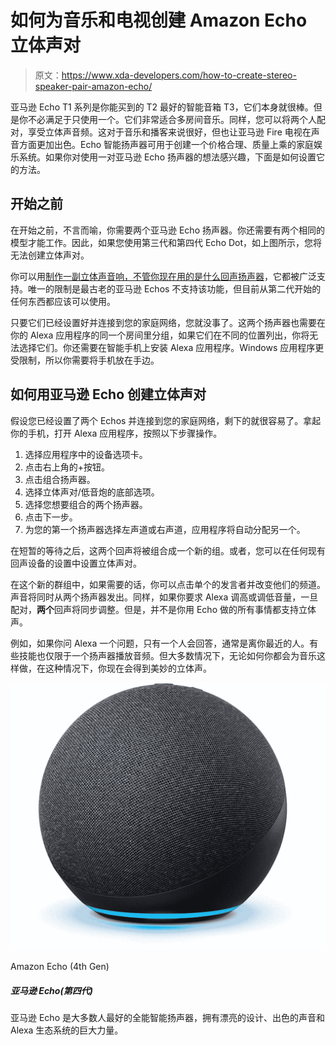# 如何为音乐和电视创建 Amazon Echo 立体声对

> 原文：<https://www.xda-developers.com/how-to-create-stereo-speaker-pair-amazon-echo/>

亚马逊 Echo T1 系列是你能买到的 T2 最好的智能音箱 T3，它们本身就很棒。但是你不必满足于只使用一个。它们非常适合多房间音乐。同样，您可以将两个人配对，享受立体声音频。这对于音乐和播客来说很好，但也让亚马逊 Fire 电视在声音方面更加出色。Echo 智能扬声器可用于创建一个价格合理、质量上乘的家庭娱乐系统。如果你对使用一对亚马逊 Echo 扬声器的想法感兴趣，下面是如何设置它的方法。

## 开始之前

在开始之前，不言而喻，你需要两个亚马逊 Echo 扬声器。你还需要有两个相同的模型才能工作。因此，如果您使用第三代和第四代 Echo Dot，如上图所示，您将无法创建立体声对。

你可以用[制作一副立体声音响，不管你现在用的是什么回声扬声器](https://www.amazon.co.uk/gp/help/customer/display.html?tag=xdadevelopers-21)，它都被广泛支持。唯一的限制是最古老的亚马逊 Echos 不支持该功能，但目前从第二代开始的任何东西都应该可以使用。

只要它们已经设置好并连接到您的家庭网络，您就没事了。这两个扬声器也需要在你的 Alexa 应用程序的同一个房间里分组，如果它们在不同的位置列出，你将无法选择它们。你还需要在智能手机上安装 Alexa 应用程序。Windows 应用程序更受限制，所以你需要将手机放在手边。

## 如何用亚马逊 Echo 创建立体声对

假设您已经设置了两个 Echos 并连接到您的家庭网络，剩下的就很容易了。拿起你的手机，打开 Alexa 应用程序，按照以下步骤操作。

1.  选择应用程序中的设备选项卡。
2.  点击右上角的+按钮。
3.  点击组合扬声器。
4.  选择立体声对/低音炮的底部选项。
5.  选择您想要组合的两个扬声器。
6.  点击下一步。
7.  为您的第一个扬声器选择左声道或右声道，应用程序将自动分配另一个。

在短暂的等待之后，这两个回声将被组合成一个新的组。或者，您可以在任何现有回声设备的设置中设置立体声对。

在这个新的群组中，如果需要的话，你可以点击单个的发言者并改变他们的频道。声音将同时从两个扬声器发出。同样，如果你要求 Alexa 调高或调低音量，一旦配对，**两个**回声将同步调整。但是，并不是你用 Echo 做的所有事情都支持立体声。

例如，如果你问 Alexa 一个问题，只有一个人会回答，通常是离你最近的人。有些技能也仅限于一个扬声器播放音频。但大多数情况下，无论如何你都会为音乐这样做，在这种情况下，你现在会得到美妙的立体声。

 <picture>![The Amazon Echo is the best all-around smart speaker for most people with a nice design, great sound and the immense power of the Alexa ecosystem at its disposal.](img/82c4294cd1e55d681d456155362864d1.png)</picture> 

Amazon Echo (4th Gen)

##### 亚马逊 Echo(第四代)

亚马逊 Echo 是大多数人最好的全能智能扬声器，拥有漂亮的设计、出色的声音和 Alexa 生态系统的巨大力量。
